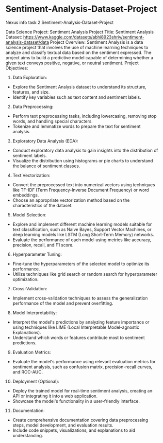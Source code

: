 # Sentiment-Analysis-Dataset-Project

Nexus info task 2 Sentiment-Analysis-Dataset-Project

Data Science Project: Sentiment Analysis
Project Title: Sentiment Analysis
Dataset:
https://www.kaggle.com/datasets/abhi8923shriv/sentiment-analysis-dataset/data
Project Overview:
Sentiment Analysis is a data science project that involves the use of machine
learning techniques to analyze and classify textual data based on the sentiment
expressed. The project aims to build a predictive model capable of determining
whether a given text conveys positive, negative, or neutral sentiment.
Project Objectives:
1. Data Exploration:
- Explore the Sentiment Analysis dataset to understand its structure, features,
and size.
- Identify key variables such as text content and sentiment labels.
2. Data Preprocessing:
- Perform text preprocessing tasks, including lowercasing, removing stop
words, and handling special characters.
- Tokenize and lemmatize words to prepare the text for sentiment analysis.
3. Exploratory Data Analysis (EDA):
- Conduct exploratory data analysis to gain insights into the distribution of
sentiment labels.
- Visualize the distribution using histograms or pie charts to understand the
balance of sentiment classes.

4. Text Vectorization:
- Convert the preprocessed text into numerical vectors using techniques like
TF-IDF (Term Frequency-Inverse Document Frequency) or word embeddings.
- Choose an appropriate vectorization method based on the characteristics of the
dataset.
5. Model Selection:
- Explore and implement different machine learning models suitable for text
classification, such as Naive Bayes, Support Vector Machines, or deep learning
models like LSTM (Long Short-Term Memory) networks.
- Evaluate the performance of each model using metrics like accuracy, precision,
recall, and F1 score.
6. Hyperparameter Tuning:
- Fine-tune the hyperparameters of the selected model to optimize its
performance.
- Utilize techniques like grid search or random search for hyperparameter
optimization.
7. Cross-Validation:
- Implement cross-validation techniques to assess the generalization
performance of the model and prevent overfitting.
8. Model Interpretability:
- Interpret the model's predictions by analyzing feature importance or using
techniques like LIME (Local Interpretable Model-agnostic Explanations).
- Understand which words or features contribute most to sentiment predictions.
9. Evaluation Metrics:
- Evaluate the model's performance using relevant evaluation metrics for
sentiment analysis, such as confusion matrix, precision-recall curves, and
ROC-AUC.
10. Deployment (Optional):
- Deploy the trained model for real-time sentiment analysis, creating an API or
integrating it into a web application.
- Showcase the model's functionality in a user-friendly interface.
11. Documentation:
- Create comprehensive documentation covering data preprocessing steps,
model development, and evaluation results.
- Include code snippets, visualizations, and explanations to aid understanding.
